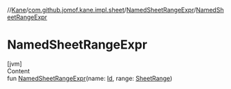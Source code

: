 //[Kane](../../index.md)/[com.github.jomof.kane.impl.sheet](../index.md)/[NamedSheetRangeExpr](index.md)/[NamedSheetRangeExpr](-named-sheet-range-expr.md)



# NamedSheetRangeExpr  
[jvm]  
Content  
fun [NamedSheetRangeExpr](-named-sheet-range-expr.md)(name: [Id](../../com.github.jomof.kane.impl/index.md#%5Bcom.github.jomof.kane.impl%2FId%2F%2F%2FPointingToDeclaration%2F%5D%2FClasslikes%2F-1360800654), range: [SheetRange](../-sheet-range/index.md))  



